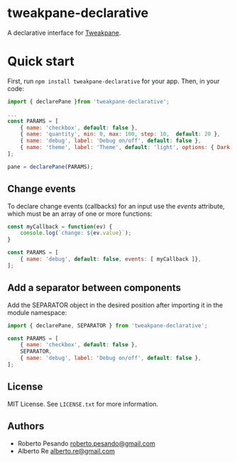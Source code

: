 # tweakpane-declarative

A declarative interface for [Tweakpane](https://github.com/cocopon/tweakpane).

# Quick start

First, run `npm install tweakpane-declarative` for your app. Then, in your code:

```js
import { declarePane }from 'tweakpane-declarative';

...
const PARAMS = [
    { name: 'checkbox', default: false },
    { name: 'quantity', min: 0, max: 100, step: 10,  default: 20 },
    { name: 'debug', label: 'Debug on/off', default: false },
    { name: 'theme', label: 'Theme', default: 'light', options: { Dark: 'dark', Light: 'light' } },
];

pane = declarePane(PARAMS);
```

## Change events

To declare change events (callbacks) for an input use the _events_ attribute, which must be an array of one or more functions:

```js
const myCallback = function(ev) {
	console.log(`change: ${ev.value}`);
}

const PARAMS = [
	{ name: 'debug', default: false, events: [ myCallback ]},
];
```

## Add a separator between components

Add the SEPARATOR object in the desired position after importing it in the module namespace:

```js
import { declarePane, SEPARATOR } from 'tweakpane-declarative';

const PARAMS = [
    { name: 'checkbox', default: false },
    SEPARATOR,
    { name: 'debug', label: 'Debug on/off', default: false },
];
```

## License

MIT License. See `LICENSE.txt` for more information.

## Authors

- Roberto Pesando <roberto.pesando@gmail.com>
- Alberto Re <alberto.re@gmail.com>
